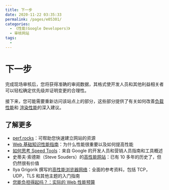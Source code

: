 ```yaml
---
title: 下一步
date: 2020-11-22 03:35:33
permalink: /pages/e05301/
categories:
  - 《性能(Google Developers)》
  - 审核网站
tags:
  -
---
```


# 下一步

完成现场审核后，您将获得准确的审阅数据，其格式使开发人员和其他利益相关者可以轻松确定优先级并证明变更的合理性。

接下来，您可能需要重新访问该站点上的部分，这些部分提供了有关如何改善[负载性能](https://developers.google.cn/web/fundamentals/performance/get-started)和 [渲染性能](https://developers.google.cn/web/fundamentals/performance/rendering)的深入建议。

## 了解更多

- [perf.rocks](http://perf.rocks/articles)：可帮助您快速建立网站的资源
- [Web 基础知识性能指南](https://developers.google.cn/web/fundamentals/performance)：为什么性能很重要以及如何提高性能
- [如何思考 Speed Tools](https://developers.google.cn/web/fundamentals/performance/speed-tools)：来自 Google 的开发人员和营销人员指南和工具概述
- 史蒂夫·索德斯（Steve Souders）的[高性能网站](http://stevesouders.com/hpws/)：已有 10 多年的历史了，但仍然很有价值
- Ilya Grigorik 撰写的[高性能浏览器网络](https://hpbn.co/)：全面的参考资料，包括 TCP，UDP，TLS 和其他主题的入门指南
- [您能负担得起吗？：实际的 Web 性能预算](https://infrequently.org/2017/10/can-you-afford-it-real-world-web-performance-budgets)
